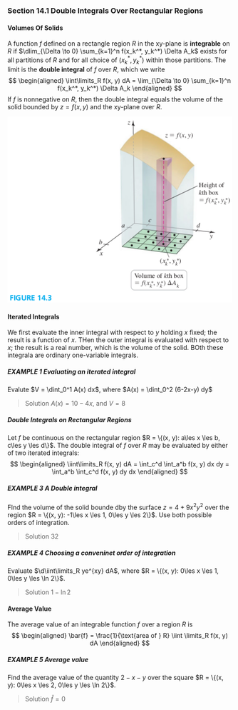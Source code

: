 ### Section 14.1 Double Integrals Over Rectangular Regions

#### Volumes Of Solids
A function $f$ defined on a rectangle region $R$ in the xy-plane is **integrable** on $R$ if $\dlim_{\Delta \to 0} \sum_{k=1}^n f(x_k^*, y_k^*) \Delta A_k$ exists for all partitions of $R$ and for all choice of $(x_k^*, y_k^*)$ within those partitions. The limit is the **double integral** of $f$ over $R$, which we write
$$
\begin{aligned}
\iint\limits_R f(x, y) dA = \lim_{\Delta \to 0} \sum_{k=1}^n f(x_k^*, y_k^*) \Delta A_k
\end{aligned}
$$
If $f$ is nonnegative on $R$, then the double integral equals the volume of the solid bounded by $z = f(x, y)$ and the xy-plane over $R$.

![Graph](../assets/1403.png)

#### Iterated Integrals
We first evaluate the inner integral with respect to $y$ holding $x$ fixed; the result is a function of $x$. THen the outer integral is evaluated with respect to $x$; the result is a real number, which is the volume of the solid. BOth these integrala are ordinary one-variable integrals.

##### EXAMPLE 1 Evaluating an iterated integral
Evalute $V = \dint_0^1 A(x) dx$, where $A(x) = \dint_0^2 (6-2x-y) dy$
>Solution
$A(x) = 10-4x$, and $V = 8$

##### Double Integrals on Rectangular Regions
Let $f$ be continuous on the rectangular region $R = \{(x, y): a\les x \les b, c\les y \les d\}$. The double integral of $f$ over $R$ may be evaluated by either of two iterated
integrals:
$$
\begin{aligned}
\iint\limits_R f(x, y) dA = \int_c^d \int_a^b f(x, y) dx dy = \int_a^b \int_c^d f(x, y) dy dx
\end{aligned}
$$

##### EXAMPLE 3 A Double integral
FInd the volume of the solid bounde dby the surface $z=4 + 9x^2y^2$ over the region $R = \{(x, y): -1\les x \les 1, 0\les y \les 2\}$. Use both possible orders of integration.
>Solution
$32$

##### EXAMPLE 4 Choosing a conveninet order of integration
Evaluate $\d\iint\limits_R ye^{xy} dA$, where $R = \{(x, y): 0\les x \les 1, 0\les y \les \ln 2\}$.
>Solution
$1-\ln 2$

#### Average Value
The average value of an integrable function $f$ over a region $R$ is
$$
\begin{aligned}
\bar{f} = \frac{1}{\text{area of } R} \iint \limits_R f(x, y) dA
\end{aligned}
$$

##### EXAMPLE 5 Average value
Find the average value of the quantity $2-x-y$ over the square $R = \{(x, y): 0\les x \les 2, 0\les y \les \ln 2\}$.
>Solution
$\bar{f} = 0$
